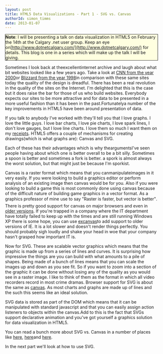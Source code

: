 ```yaml
---
layout: post
title: HTML5 Data Visualizations - Part 1 - SVG vs. Canvas
authorId: simon_timms
date: 2013-01-07
---
```


<span style="background-color:lightyellow;border-color:#E6DB55;border:solid 1px;display:block;">**Note**: I will be presenting a talk on data visualization in HTML5 on February the 14th at the Calgary .net user group. Keep an eye on[http://www.dotnetcalgary.com/](http://www.dotnetcalgary.com/) for details. This blog is one in a series which will make up the talk I will be giving. </span>

Sometimes I look back at theexcellentinternet archive and laugh about what bit websites looked like a few years ago. Take a look at [CNN from the year 2000](http://web.archive.org/web/20000815052826/http://www.cnn.com/)or [Blizzard from the year 1998](http://web.archive.org/web/19981207025934/http://209.67.136.168/)in comparison with these same sites today the quality of the design is dreadful. There has been a real revolution in the quality of the sites on the Internet. I'm delighted that this is the case but it does raise the bar for those of us who build websites. Everybody expects our sites to be more attractive and for data to be presented in a more useful fashion than it has been in the past.Fortunatelya number of the key improvements in HTML5 have been around presentation of data.

If you talk to anybody I've worked with they'll tell you that I love graphs. I love the little guys. I love bar charts, I love pie charts, I love spark lines, I don't love gauges, but I love line charts. I love them so much I want them on my [receipts](http://blog.simontimms.com/2013/01/03/startup-idea-geek-proxies/ "Startup Idea: GeekProxies"). HTML5 offers a couple of mechanisms for creating drawings(which is what graphs are): Canvas and SVG.

Each of these has their advantages which is why theargumentsI've seen people having about which one is better overall to be a bit silly. Sometimes a spoon is better and sometimes a fork is better. a spork is almost always the worst solution, but that might just be because I'm sporkist.

Canvas is a raster format which means that you canmanipulateimages in it very easily. If you were looking to build a graphics editor or perform analysis of an existing image then canvas would be for you. Also if you were looking to build a game this is most commonly done using canvas because of the difficult nature of building game graphics in a vector format. As a graphics professor of mine use to say "Raster is faster, but vector is better". There is pretty good support for canvas on major browsers and even in [older versions](http://caniuse.com/#feat=canvas). If you're trapped in a company where the IT department have totally failed to keep up with the times and are still running Windows XP there is some hope, you can use [excanvas](http://excanvas.sourceforge.net/)to add support to older versions of IE. It is a lot slower and doesn't render things perfectly. You should probably sigh loudly and shake your head in woe that your company hasn't grasped how important IT is.

Now for SVG. These are scalable vector graphics which means that the graphic is made up from a series of lines and curves. It is surprising how impressive the things are you can build with what amounts to a pile of shapes. Being made of a bunch of lines means that you can scale the images up and down as you see fit. So if you want to zoom into a section of the graphic it can be done without losing any of the quality as you would see in a raster image. I like to think of them as the format in which all video recorders record in most crime dramas. Browser support for SVG is about the same as [canvas](http://caniuse.com/#feat=svg). As most charts and graphs are made up of lines and the such this seems like an ideal solution.

SVG data is stored as part of the DOM which means that it can be manipulated with standard javascript and that you can easily assign action listeners to objects within the canvas.Add to this is the fact that SVGs support declarative animation and you've got yourself a graphics solution for data visualization in HTML5.

You can read a bunch more about SVG vs. Canvas in a number of places like [here](http://dev.opera.com/articles/view/svg-or-canvas-choosing-between-the-two/), [here](http://msdn.microsoft.com/en-us/library/ie/gg193983(v=vs.85).aspx)and [here](http://blog.safaribooksonline.com/2012/04/17/using-html5-canvas-vs-svg/).

In the next part we'll look at how to use SVG.



